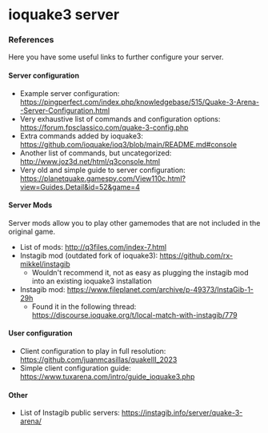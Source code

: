 # ioquake3 server

### References

Here you have some useful links to further configure your server.

#### Server configuration

- Example server configuration: https://pingperfect.com/index.php/knowledgebase/515/Quake-3-Arena--Server-Configuration.html
- Very exhaustive list of commands and configuration options: https://forum.fpsclassico.com/quake-3-config.php
- Extra commands added by ioquake3: https://github.com/ioquake/ioq3/blob/main/README.md#console
- Another list of commands, but uncategorized: http://www.joz3d.net/html/q3console.html
- Very old and simple guide to server configuration: https://planetquake.gamespy.com/View110c.html?view=Guides.Detail&id=52&game=4

#### Server Mods

Server mods allow you to play other gamemodes that are not included in the original game.

- List of mods: http://q3files.com/index-7.html
- Instagib mod (outdated fork of ioquake3): https://github.com/rx-mikkel/instagib
	- Wouldn't recommend it, not as easy as plugging the instagib mod into an existing ioquake3 installation
- Instagib mod: https://www.fileplanet.com/archive/p-49373/InstaGib-1-29h
	- Found it in the following thread: https://discourse.ioquake.org/t/local-match-with-instagib/779


#### User configuration

- Client configuration to play in full resolution: https://github.com/juanmcasillas/quakeIII_2023
- Simple client configuration guide: https://www.tuxarena.com/intro/guide_ioquake3.php

#### Other

- List of Instagib public servers: https://instagib.info/server/quake-3-arena/
